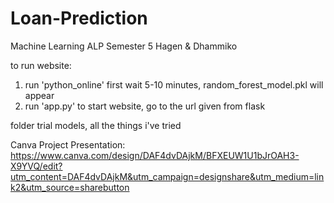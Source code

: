 # Loan-Prediction
Machine Learning ALP
Semester 5
Hagen & Dhammiko 

to run website:
1. run 'python_online' first wait 5-10 minutes, random_forest_model.pkl will appear
2. run 'app.py' to start website, go to the url given from flask

folder trial models, all the things i've tried

Canva Project Presentation:
https://www.canva.com/design/DAF4dvDAjkM/BFXEUW1U1bJrOAH3-X9YVQ/edit?utm_content=DAF4dvDAjkM&utm_campaign=designshare&utm_medium=link2&utm_source=sharebutton